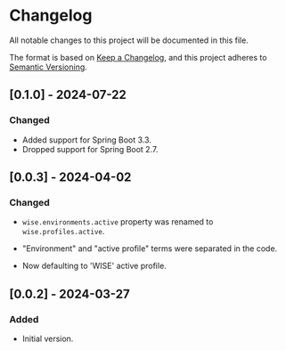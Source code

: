 # Changelog

All notable changes to this project will be documented in this file.

The format is based on [Keep a Changelog](https://keepachangelog.com/en/1.0.0/),
and this project adheres to [Semantic Versioning](https://semver.org/spec/v2.0.0.html).

## [0.1.0] - 2024-07-22

### Changed
- Added support for Spring Boot 3.3.
- Dropped support for Spring Boot 2.7.

## [0.0.3] - 2024-04-02

### Changed

* `wise.environments.active` property was renamed to `wise.profiles.active`.

* "Environment" and "active profile" terms were separated in the code.

* Now defaulting to 'WISE' active profile.

## [0.0.2] - 2024-03-27

### Added

* Initial version.
